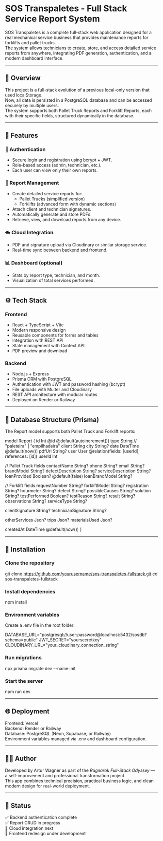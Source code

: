 # SOS Transpaletes - Full Stack Service Report System

SOS Transpaletes is a complete full-stack web application designed for a real mechanical service business that provides maintenance reports for forklifts and pallet trucks.  
The system allows technicians to create, store, and access detailed service reports from anywhere, integrating PDF generation, authentication, and a modern dashboard interface.

---

## 🚀 Overview

This project is a full-stack evolution of a previous local-only version that used localStorage.  
Now, all data is persisted in a PostgreSQL database and can be accessed securely by multiple users.  
The system supports both Pallet Truck Reports and Forklift Reports, each with their specific fields, structured dynamically in the database.

---

## 🧩 Features

### 🔐 Authentication
- Secure login and registration using bcrypt + JWT.
- Role-based access (admin, technician, etc.).
- Each user can view only their own reports.

### 🧾 Report Management
- Create detailed service reports for:
  - Pallet Trucks (simplified version)
  - Forklifts (advanced form with dynamic sections)
- Attach client and technician signatures.
- Automatically generate and store PDFs.
- Retrieve, view, and download reports from any device.

### ☁️ Cloud Integration
- PDF and signature upload via Cloudinary or similar storage service.
- Real-time sync between backend and frontend.

### 📊 Dashboard (optional)
- Stats by report type, technician, and month.
- Visualization of total services performed.

---

## ⚙️ Tech Stack

### Frontend
- React + TypeScript + Vite
- Modern responsive design
- Reusable components for forms and tables
- Integration with REST API
- State management with Context API
- PDF preview and download

### Backend
- Node.js + Express
- Prisma ORM with PostgreSQL
- Authentication with JWT and password hashing (bcrypt)
- File uploads with Multer and Cloudinary
- REST API architecture with modular routes
- Deployed on Render or Railway

---

## 🧱 Database Structure (Prisma)

The Report model supports both Pallet Truck and Forklift reports:

model Report {
  id                  Int       @id @default(autoincrement())
  type                String    // "paleteira" | "empilhadeira"
  client              String
  city                String?
  date                DateTime  @default(now())
  pdfUrl              String?
  user                User      @relation(fields: [userId], references: [id])
  userId              Int

  // Pallet Truck fields
  contactName         String?
  phone               String?
  email               String?
  brandModel          String?
  defectDescription   String?
  serviceDescription  String?
  loanProvided        Boolean?  @default(false)
  loanBrandModel      String?

  // Forklift fields
  requestNumber       String?
  forkliftModel       String?
  registration        String?
  hourmeter           String?
  defect              String?
  possibleCauses      String?
  solution            String?
  testPerformed       Boolean?
  testReason          String?
  result              String?
  observations        String?
  serviceType         String?

  clientSignature     String?
  technicianSignature String?

  otherServices       Json?
  trips               Json?
  materialsUsed       Json?

  createdAt           DateTime  @default(now())
}

---

## 🧰 Installation

### Clone the repository
git clone https://github.com/yourusername/sos-transpaletes-fullstack.git
cd sos-transpaletes-fullstack

### Install dependencies
npm install

### Environment variables
Create a .env file in the root folder:

DATABASE_URL="postgresql://user:password@localhost:5432/sosdb?schema=public"
JWT_SECRET="yoursecretkey"
CLOUDINARY_URL="your_cloudinary_connection_string"

### Run migrations
npx prisma migrate dev --name init

### Start the server
npm run dev

---

## 🌐 Deployment

Frontend: Vercel  
Backend: Render or Railway  
Database: PostgreSQL (Neon, Supabase, or Railway)  
Environment variables managed via .env and dashboard configuration.

---

## 👨‍🔧 Author

Developed by Artur Wagner as part of the *Ragnarok Full-Stack Odyssey* — a self-improvement and professional transformation project.  
This app combines technical precision, practical business logic, and clean modern design for real-world deployment.

---

## 🏁 Status

✅ Backend authentication complete  
✅ Report CRUD in progress  
🚧 Cloud integration next  
🚀 Frontend redesign under development
